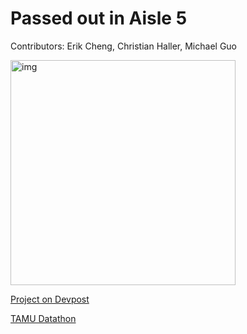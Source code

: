 # Passed out in Aisle 5

Contributors: Erik Cheng, Christian Haller, Michael Guo

<img src="https://tamudatathon.com/img/horizontal_logo.png" alt="img" style="width:360px">

<a href="https://devpost.com/software/passed-out-in-aisle-5" target="_blank">Project on Devpost</a>

<a href="https://tamudatathon.com/" target="_blank">TAMU Datathon</a>
